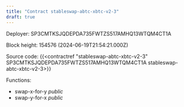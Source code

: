 ```yaml
---
title: "Contract stableswap-abtc-xbtc-v2-3"
draft: true
---
```

Deployer: SP3CMTKSJQDEPDA735FWTZS517AMHQ13WTQM4CT1A


 



Block height: 154576 (2024-06-19T21:54:21.000Z)

Source code: {{<contractref "stableswap-abtc-xbtc-v2-3" SP3CMTKSJQDEPDA735FWTZS517AMHQ13WTQM4CT1A stableswap-abtc-xbtc-v2-3>}}

Functions:

* swap-x-for-y _public_
* swap-y-for-x _public_
